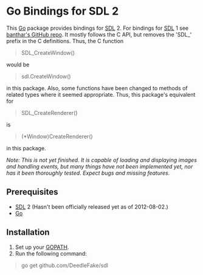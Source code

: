 Go Bindings for SDL 2
=====================

This [Go][golang] package provides bindings for [SDL][sdl] 2. For bindings for [SDL][sdl] 1 see [banthar's GitHub repo][Go-SDL]. It mostly follows the C API, but removes the 'SDL\_' prefix in the C definitions. Thus, the C function

> SDL\_CreateWindow()

would be

> sdl.CreateWindow()

in this package. Also, some functions have been changed to methods of related types where it seemed appropriate. Thus, this package's equivalent for

> SDL\_CreateRenderer()

is

> (\*Window)CreateRenderer()

in this package.

_Note: This is not yet finished. It is capable of loading and displaying images and handling events, but many things have not been implemented yet, nor has it been thoroughly tested. Expect bugs and missing features._

Prerequisites
-------------

 * [SDL][sdl] 2 (Hasn't been officially released yet as of 2012-08-02.)
 * [Go][golang]

Installation
------------

 1. Set up your [GOPATH](http://golang.org/cmd/go/#GOPATH_environment_variable).
 2. Run the following command:

> go get github.com/DeedleFake/sdl

[golang]: http://www.golang.org
[sdl]: http://www.libsdl.org
[Go-SDL]: https://www.github.com/banthar/Go-SDL
